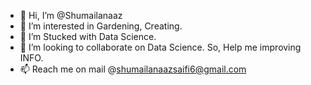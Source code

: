 - 👋 Hi, I’m @Shumailanaaz
- 👀 I’m interested in Gardening, Creating.
- 🌱 I’m Stucked with Data Science.
- 💞️ I’m looking to collaborate on Data Science. So, Help me improving INFO.
- 📫 Reach me on mail @shumailanaazsaifi6@gmail.com

<!---
Shumailanaazsaifi is a ✨ special ✨ repository because its `README.md` (this file) appears on your GitHub profile.
You can click the Preview link to take a look at your changes.
--->
